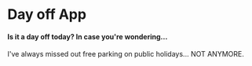 # Day off App
#### Is it a day off today? In case you're wondering...
I've always missed out free parking on public holidays... NOT ANYMORE.
